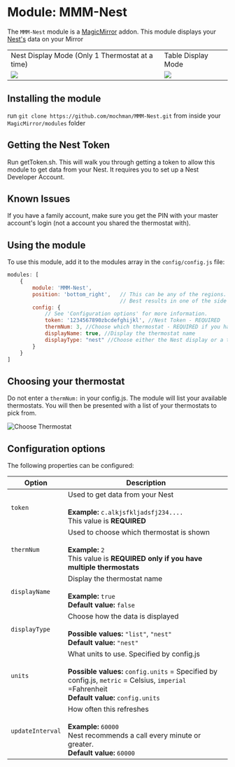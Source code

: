 # Module: MMM-Nest
The `MMM-Nest` module is a <a href="https://github.com/MichMich/MagicMirror">MagicMirror</a> addon.
This module displays your <a href="https://www.nest.com">Nest's</a> data on your Mirror

<table width="100%" style="center">
<tr>
<td>Nest Display Mode (Only 1 Thermostat at a time)</td>
<td>Table Display Mode</td>
</tr>
<tr>
<td><img src="https://cloud.githubusercontent.com/assets/19363185/17138689/754130ba-530f-11e6-855a-d3c3142f36eb.png"</td>
<td><img src="https://cloud.githubusercontent.com/assets/19363185/19297396/826b8214-9012-11e6-8287-313428602562.png"</td>
</tr>
</table>

## Installing the module
run `git clone https://github.com/mochman/MMM-Nest.git` from inside your `MagicMirror/modules` folder

## Getting the Nest Token
Run getToken.sh.  This will walk you through getting a token to allow this module to get data from your Nest.  It requires you to set up a Nest Developer Account.

## Known Issues
If you have a family account, make sure you get the PIN with your master account's login (not a account you shared the thermostat with).

## Using the module
To use this module, add it to the modules array in the `config/config.js` file:
````javascript
modules: [
	{
		module: 'MMM-Nest',
		position: 'bottom_right',	// This can be any of the regions.
									// Best results in one of the side regions like: top_left
		config: {
			// See 'Configuration options' for more information.
			token: '1234567890zbcdefghijkl', //Nest Token - REQUIRED
			thermNum: 3, //Choose which thermostat - REQUIRED if you have multiple thermostats on the same account
			displayName: true, //Display the thermostat name
			displayType: "nest" //Choose either the Nest display or a table
		}
	}
]
````

## Choosing your thermostat
Do not enter a `thermNum:` in your config.js.  The module will list your available thermostats.  You will then be presented with a list of your thermostats to pick from.

![Choose Thermostat](https://cloud.githubusercontent.com/assets/19363185/19137765/4768b484-8b44-11e6-8441-e9b43c3f32fd.png)

## Configuration options
The following properties can be configured:


<table width="100%">
	<!-- why, markdown... -->
	<thead>
		<tr>
			<th>Option</th>
			<th width="100%">Description</th>
		</tr>
	<thead>
	<tbody>
		<tr>
			<td><code>token</code></td>
			<td>Used to get data from your Nest<br>
				<br><b>Example:</b> <code>c.alkjsfkljadsfj234....</code>
				<br> This value is <b>REQUIRED</b>
			</td>
		</tr>
		<tr>
			<td><code>thermNum</code></td>
			<td>Used to choose which thermostat is shown<br>
				<br><b>Example:</b> <code>2</code>
				<br> This value is <b>REQUIRED only if you have multiple thermostats</b>
			</td>
		</tr>
		<tr>
			<td><code>displayName</code></td>
			<td>Display the thermostat name<br>
				<br><b>Example:</b> <code>true</code>
				<br><b>Default value:</b> <code>false</code>
			</td>
		</tr>
		<tr>
                        <td><code>displayType</code></td>
                        <td>Choose how the data is displayed<br>
                                <br><b>Possible values:</b> <code>"list"</code>, <code>"nest"</code>
                                <br><b>Default value:</b> <code>"nest"</code>
                        </td>
                </tr>
		<tr>
			<td><code>units</code></td>
			<td>What units to use. Specified by config.js<br>
				<br><b>Possible values:</b> <code>config.units</code> = Specified by config.js, <code>metric</code> = Celsius, <code>imperial</code> =Fahrenheit
				<br><b>Default value:</b> <code>config.units</code>
			</td>
		</tr>
		<tr>
			<td><code>updateInterval</code></td>
			<td>How often this refreshes<br>
				<br><b>Example:</b> <code>60000</code>
				<br> Nest recommends a call every minute or greater.
				<br><b>Default value:</b> <code>60000</code>
			</td>
		</tr>
	</tbody>
</table>
